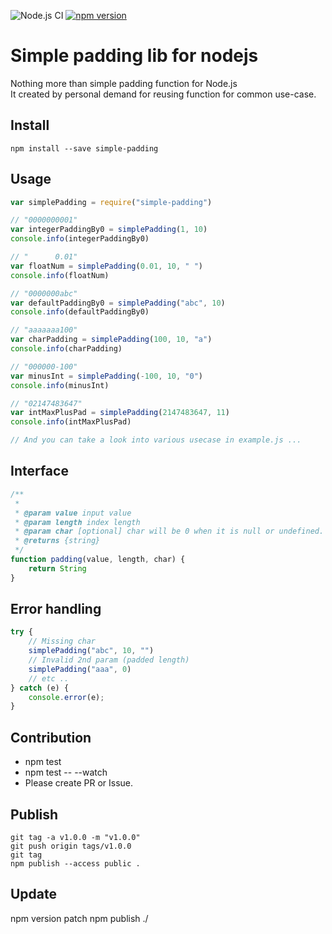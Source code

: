 ![Node.js CI](https://github.com/usuket/simple-padding/workflows/Node.js%20CI/badge.svg?branch=main)
[![npm version](https://badge.fury.io/js/simple-padding.svg)](https://badge.fury.io/js/simple-padding)

# Simple padding lib for nodejs

Nothing more than simple padding function for Node.js  
It created by personal demand for reusing function for common use-case.

## Install

``npm install --save simple-padding``

## Usage

```javascript
var simplePadding = require("simple-padding")

// "0000000001"
var integerPaddingBy0 = simplePadding(1, 10)
console.info(integerPaddingBy0)

// "      0.01"
var floatNum = simplePadding(0.01, 10, " ")
console.info(floatNum)

// "0000000abc"
var defaultPaddingBy0 = simplePadding("abc", 10)
console.info(defaultPaddingBy0)

// "aaaaaaa100"
var charPadding = simplePadding(100, 10, "a")
console.info(charPadding)

// "000000-100"
var minusInt = simplePadding(-100, 10, "0")
console.info(minusInt)

// "02147483647"
var intMaxPlusPad = simplePadding(2147483647, 11)
console.info(intMaxPlusPad)

// And you can take a look into various usecase in example.js ...
```

## Interface

```javascript
/**
 *
 * @param value input value
 * @param length index length
 * @param char [optional] char will be 0 when it is null or undefined.
 * @returns {string}
 */
function padding(value, length, char) {
    return String
}
```

## Error handling

```javascript
try {
    // Missing char
    simplePadding("abc", 10, "")
    // Invalid 2nd param (padded length)
    simplePadding("aaa", 0)
    // etc ..
} catch (e) {
    console.error(e);
}
```

## Contribution

- npm test
- npm test -- --watch
- Please create PR or Issue.

## Publish

```
git tag -a v1.0.0 -m "v1.0.0"
git push origin tags/v1.0.0
git tag
npm publish --access public .
```

## Update

npm version patch npm publish ./ 
